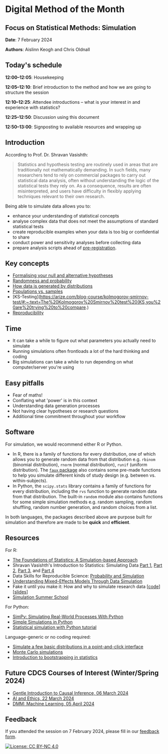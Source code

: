 # Digital Method of the Month

## Focus on Statistical Methods: Simulation

**Date**: 7 February 2024

**Authors**: Aislinn Keogh and Chris Oldnall

## Today's schedule

**12:00&ndash;12:05**: Housekeeping

**12:05&ndash;12:10**: Brief introduction to the method and how we are going to structure the session

**12:10&ndash;12:25**: Attendee introductions &ndash; what is your interest in and experience with statistics?

**12:25&ndash;12:50**: Discussion using this document

**12:50&ndash;13:00**: Signposting to available resources and wrapping up

## Introduction

According to Prof. Dr. Shravan Vasishth:

> Statistics and hypothesis testing are routinely used in areas that are traditionally not mathematically demanding. In such fields, many researchers tend to rely on commercial packages to carry out statistical data analysis, often without understanding the logic of the statistical tests they rely on. As a consequence, results are often misinterpreted, and users have difficulty in flexibly applying techniques relevant to their own research.

Being able to simulate data allows you to:

- enhance your understanding of statistical concepts
- analyse complex data that does not meet the assumptions of standard statistical tests
- create reproducible examples when your data is too big or confidential to share
- conduct power and sensitivity analyses before collecting data
- prepare analysis scripts ahead of [pre-registration](https://github.com/DCS-training/Digital-Method-of-the-Month/blob/main/DMM%20Docs/Preregistration.md).

## Key concepts

- [Formalising your null and alternative hypotheses](https://www.scribbr.co.uk/stats/null-and-alternative-hypothesis/)
- [Randomness and probability](https://www.mathsisfun.com/data/probability.html)
- [How data is generated by distributions](https://coursekata.org/preview/book/880462fc-c841-40e0-b3e2-ca81d3dcc076/lesson/5/3)
- [Populations vs. samples](https://stattrek.com/sampling/populations-and-samples)
- [KS-Testing](https://arize.com/blog-course/kolmogorov-smirnov-test/#:~:text=The%20Kolmogorov%20Smirnov%20test%20(KS,you%20are%20trying%20to%20compare.)
- [Reproducibility](https://towardsdatascience.com/random-seeds-and-reproducibility-933da79446e3)

## Time

- It can take a while to figure out what parameters you actually need to simulate
- Running simulations often frontloads a lot of the hard thinking and coding
- Big simulations can take a while to run depending on what computer/server you're using

## Easy pitfalls

- Fear of maths!
- Conflating what 'power' is in this context
- Understanding data generation processes
- Not having clear hypotheses or research questions
- Additional time commitment throughout your workflow

## Software

For simulation, we would recommend either R or Python.

- In R, there is a family of functions for every distribution, one of which allows you to generate random data from that distribution e.g. ``rbinom`` (binomial distribution), ``rnorm`` (normal distribution), ``runif`` (uniform distribution). The [``faux`` package](https://debruine.github.io/project/faux/) also contains some pre-made functions to help you simulate different kinds of study design (e.g. between vs. within-subjects).
- In Python, the ``scipy.stats`` library contains a family of functions for every distribution, including the ``rvs`` function to generate random data from that distribution. The built-in ``random`` module also contains functions for some simple simulation methods e.g. random sampling, random shuffling, random number generation, and random choices from a list.

In both languages, the packages described above are purpose built for simulation and therefore are made to be **quick** and **efficient**.

## Resources

For R:

- [The Foundations of Statistics: A Simulation-based Approach](https://link.springer.com/book/10.1007/978-3-642-16313-5)
- Shravan Vasishth's Introduction to Statistics: Simulating Data [Part 1](https://www.youtube.com/watch?v=x0PeEpkgHd8), [Part 2](https://www.youtube.com/watch?v=dCcLa06Y1sU), [Part 3](https://www.youtube.com/watch?v=ItfuaXMD4io), and [Part 4](https://www.youtube.com/watch?v=EPJ5LSm9GDI)
- Data Skills for Reproducible Science: [Probability and Simulation](https://debruine.github.io/msc-data-skills/sim.html)
- [Understanding Mixed-Effects Models Through Data Simulation](https://journals.sagepub.com/doi/full/10.1177/2515245920965119)
- Fake it until you make it: How and why to simulate research data \[[code](https://debruine.github.io/data-sim-workshops/articles/faux.html)\] \[[slides](https://debruine.github.io/talks/EMPSEB-fake-it-2023/#/title-slide)\]
- [Simulation Summer School](https://simsummerschool.github.io/)

For Python:
- [SimPy: Simulating Real-World Processes With Python](https://realpython.com/simpy-simulating-with-python/)
- [Simple Simulations in Python](https://discovery.cs.illinois.edu/learn/Simulation-and-Distributions/Simple-Simulations-in-Python/)
- [Statistical simulation with Python tutorial](https://github.com/sukruc/statistical-simulation)

Language-generic or no coding required:
- [Simulate a few basic distributions in a point-and-click interface](https://shiny.psy.gla.ac.uk/debruine/simulate/)
- [Monte Carlo simulations](https://www.investopedia.com/terms/m/montecarlosimulation.asp)
- [Introduction to bootstrapping in statistics](https://statisticsbyjim.com/hypothesis-testing/bootstrapping/)

## Future CDCS Courses of Interest (Winter/Spring 2024)

- [Gentle Introduction to Causal Inference, 06 March 2024](https://www.cdcs.ed.ac.uk/events/causal-inference)
- [AI and Ethics, 22 March 2024](https://www.cdcs.ed.ac.uk/events/ai-ethics-SS24)
- [DMM: Machine Learning, 05 April 2024](https://www.cdcs.ed.ac.uk/events/digital-method-month-machine-learning)

## Feedback

If you attended the session on 7 February 2024, please fill in our [feedback form](https://forms.office.com/r/YYNrqvuNr8).

[![License: CC BY-NC 4.0](https://licensebuttons.net/l/by-nc/4.0/80x15.png)](https://creativecommons.org/licenses/by-nc/4.0/)
